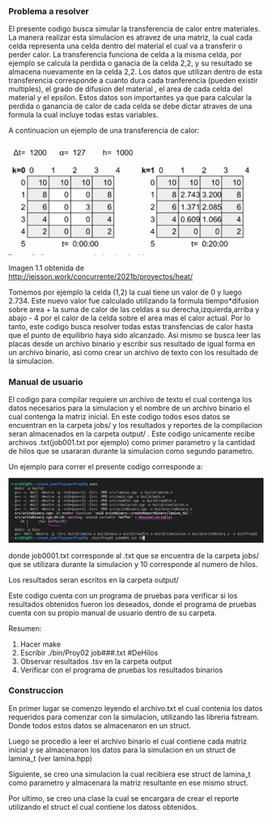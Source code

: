 ### Problema a resolver 


El presente codigo busca simular la transferencia de calor entre materiales. La manera realizar esta simulacion es atravez de una matriz, la cual cada celda representa una celda dentro del material el cual va a transferir o perder calor. La transferencia funciona de celda a la misma celda, por ejemplo se calcula la perdida o ganacia de la celda 2,2, y su resultado se almacena nuevamente en la celda 2,2. Los datos que utilizan dentro de esta transferencia corresponde a cuanto dura cada tranferencia (pueden existir multiples), el grado de difusion del material , el area de cada celda del material y el epsilon. Estos datos son importantes ya que para calcular la perdida o ganancia de calor de cada celda se debe dictar atraves de una formula la cual incluye todas estas variables.

A continuacion un ejemplo de una transferencia de calor:

![image info](./desing/imagesReport/heatTransferExample.png)

Imagen 1.1 obtenida de http://jeisson.work/concurrente/2021b/proyectos/heat/

Tomemos por ejemplo la celda (1,2) la cual tiene un valor de 0 y luego 2.734. Este nuevo valor fue calculado utilizando la formula tiempo*difusion sobre area + la suma de calor de las celdas a su derecha,izquierda,arriba y abajo - 4 por el calor de la celda sobre el area mas el calor actual. Por lo tanto, este codigo busca resolver todas estas transfencias de calor hasta que el punto de equilibrio haya sido alcanzado. Asi mismo se busca leer las placas desde un archivo binario y escribir sus resultado de igual forma en un archivo binario, asi como crear un archivo de texto con los resultado de la simulacion.

### Manual de usuario

El codigo para compilar requiere un archivo de texto el cual contenga los datos necesarios para la simulacion y el nombre de un archivo binario el cual contenga la matriz inicial. En este codigo todos esos datos se encuentran en la carpeta jobs/ y los resultados y reportes de la compilacion seran almacenados en la carpeta output/ . Este codigo unicamente recibe archivos .txt(job001.txt por ejemplo) como primer parametro y la cantidad de hilos que se usararan durante la simulacion como segundo parametro.

Un ejemplo para correr el presente codigo corresponde a:


![image info](./desing/imagesReport/runCodeExample%231.png)

donde job0001.txt corresponde al .txt que se encuentra de la carpeta jobs/ que se utilizara durante la simulacion y 10 corresponde al numero de hilos.

Los resultados seran escritos en la carpeta output/

Este codigo cuenta con un programa de pruebas para verificar si los resultados obtenidos fueron los deseados, donde el programa de pruebas cuenta con su propio manual de usuario dentro de su carpeta.

Resumen:
1. Hacer make
2. Escribir ./bin/Proy02 job###.txt #DeHilos
3. Observar resultados .tsv en la carpeta output 
4. Verificar con el programa de pruebas los resultados binarios

### Construccion

En primer lugar se comenzo leyendo el archivo.txt el cual contenia los datos requeridos para comenzar con la simulacion, utilizando las libreria fstream. Donde todos estos datos se almacenaron en un struct.

Luego se procedio a leer el archivo binario el cual contiene cada matriz inicial y se almacenaron los datos para la simulacion en un struct de lamina_t (ver lamina.hpp)

Siguiente, se creo una simulacion la cual recibiera ese struct de lamina_t como parametro y almacenara la matriz resultante en ese mismo struct.

Por ultimo, se creo una clase la cual se encargara de crear el reporte utilizando el struct el cual contiene los datoss obtenidos.
